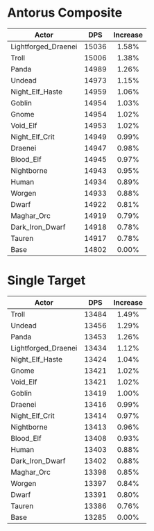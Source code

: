 # Antorus Composite
| Actor | DPS | Increase |
|---|:---:|:---:|
|Lightforged_Draenei|15036|1.58%|
|Troll|15006|1.38%|
|Panda|14989|1.26%|
|Undead|14973|1.15%|
|Night_Elf_Haste|14959|1.06%|
|Goblin|14954|1.03%|
|Gnome|14954|1.02%|
|Void_Elf|14953|1.02%|
|Night_Elf_Crit|14949|0.99%|
|Draenei|14947|0.98%|
|Blood_Elf|14945|0.97%|
|Nightborne|14943|0.95%|
|Human|14934|0.89%|
|Worgen|14933|0.88%|
|Dwarf|14922|0.81%|
|Maghar_Orc|14919|0.79%|
|Dark_Iron_Dwarf|14918|0.78%|
|Tauren|14917|0.78%|
|Base|14802|0.00%|

# Single Target
| Actor | DPS | Increase |
|---|:---:|:---:|
|Troll|13484|1.49%|
|Undead|13456|1.29%|
|Panda|13453|1.26%|
|Lightforged_Draenei|13434|1.12%|
|Night_Elf_Haste|13424|1.04%|
|Gnome|13421|1.02%|
|Void_Elf|13421|1.02%|
|Goblin|13419|1.00%|
|Draenei|13416|0.99%|
|Night_Elf_Crit|13414|0.97%|
|Nightborne|13413|0.96%|
|Blood_Elf|13408|0.93%|
|Human|13403|0.88%|
|Dark_Iron_Dwarf|13402|0.88%|
|Maghar_Orc|13398|0.85%|
|Worgen|13397|0.84%|
|Dwarf|13391|0.80%|
|Tauren|13386|0.76%|
|Base|13285|0.00%|
